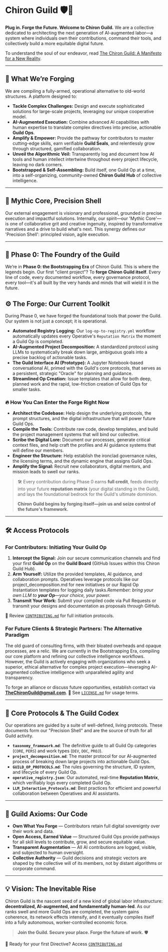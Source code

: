 # Chiron Guild 🛡️🤖

**Plug in. Forge the Future. Welcome to Chiron Guild.** We are a collective dedicated to architecting the next generation of AI-augmented labor—a system where individuals own their contributions, command their tools, and collectively build a more equitable digital future.

To understand the soul of our endeavor, read [The Chiron Guild: A Manifesto for a New Reality](docs/Guild_Manifesto.md).

---

## 🚀 What We’re Forging

We are compiling a fully-armed, operational alternative to old-world structures. A platform designed to:

* **Tackle Complex Challenges:** Design and execute sophisticated solutions for large-scale projects, leveraging our unique cooperative model.
* **AI-Augmented Execution:** Combine advanced AI capabilities with human expertise to translate complex directives into precise, actionable **Guild Ops**.
* **Amplify & Empower:** Provide the pathway for contributors to master cutting-edge skills, earn verifiable **Guild Seals**, and relentlessly grow through structured, gamified collaboration.
* **Unveil the Algorithmic Veil:** Transparently log and document how AI tools and human intellect intertwine throughout every project lifecycle, leaving no dark corners.
* **Bootstrapped & Self-Assembling:** Build itself, one Guild Op at a time, into a self-organizing, community-owned **Chiron Guild Hub** of collective intelligence.

---

## 🧠 Mythic Core, Precision Shell

Our external engagement is visionary and professional, grounded in precise execution and impactful solutions. Internally, our spirit—our 'Mythic Core'—is one of collaborative grit and creative ingenuity, inspired by transformative narratives and a drive to build what's next. This synergy defines our 'Precision Shell': principled vision, agile execution.

---

## 🚧 Phase 0: The Foundry of the Guild

We’re in **Phase 0: the Bootstrapping Era** of Chiron Guild. This is where the legends begin.
Our first "client project"? To **forge Chiron Guild itself**. Every line of code, every documented workflow, every governance protocol, every tool—it's all built by the very hands and minds that will wield it in the future.

## ⚙️ The Forge: Our Current Toolkit

During Phase 0, we have forged the foundational tools that power the Guild. Our system is not just a concept; it is operational.

*   **Automated Registry Logging:** Our `log-op-to-registry.yml` workflow automatically updates every Operative's `Reputation Matrix` the moment a Guild Op is completed.
*   **AI-Augmented Project Decomposition:** A standardized protocol using LLMs to systematically break down large, ambiguous goals into a precise backlog of actionable tasks.
*   **The Guild Interface AI (Prototype):** A Jupyter Notebook-based conversational AI, primed with the Guild's core protocols, that serves as a persistent, strategic "Oracle" for planning and guidance.
*   **Streamlined Op Creation:** Issue templates that allow for both deep, planned work and the rapid, low-friction creation of Guild Ops for smaller tasks.

### 🔥 How You Can Enter the Forge Right Now

* **Architect the Codebase:** Help design the underlying protocols, the prompt structures, and the digital infrastructure that will power future Guild Ops.
* **Compile the Tools:** Contribute raw code, develop templates, and build the project management systems that will bind our collective.
* **Scribe the Digital Lore:** Document our processes, generate critical context files, and help craft the profiles and AI guidance systems that will define our members.
* **Engineer the Structure:** Help establish the ironclad governance rules, the licensing terms, and the dynamic engine that assigns Guild Ops.
* **Amplify the Signal:** Recruit new collaborators, digital mentors, and mission leads to swell our ranks.

> 🛠️ Every contribution during Phase 0 earns **full credit**, feeds directly into your future **reputation matrix** (your digital standing in the Guild), and lays the foundational bedrock for the Guild's ultimate dominion.
>
> **Chiron Guild begins by forging itself—join us and seize control of the future's framework.**

---

## 🛠️ Access Protocols

### For Contributors: Initiating Your Guild Op

1.  **Intercept the Signal:** Join our secure communication channels and find your first **Guild Op** on the **Guild Board** (GitHub Issues within this Chiron Guild Hub).
2.  **Arm Yourself:** Utilize the provided templates, AI guidance, and collaboration prompts. Operatives leverage protocols like our project_decomposition.md for new initiatives or our Rapid Op Instantiation templates for logging daily tasks.*Remember: bring your own LLM to **your Op**—your choice, your power.*
3.  **Transmit Your Work:** Submit your compiled code via Pull Requests or transmit your designs and documentation as proposals through GitHub.

📘 Review [`CONTRIBUTING.md`](CONTRIBUTING.md) for full initiation protocols.

### For Future Clients & Strategic Partners: The Alternative Paradigm

The old guard of consulting firms, with their bloated overheads and opaque processes, are a relic. We are currently in the Bootstrapping Era, compiling our core platform and refining our collective intelligence workflows. However, the Guild is actively engaging with organizations who seek a superior, ethical alternative for complex project execution—leveraging AI-augmented collective intelligence with unparalleled agility and transparency.

To forge an alliance or discuss future opportunities, establish contact via **[TheChironGuild@gmail.com](mailto:TheChironGuild@gmail.com)**.
📄 See [`LICENSE.md`](LICENSE.md) for usage terms.

---

## 📜 Core Protocols & The Guild Codex

Our operations are guided by a suite of well-defined, living protocols. These documents form our "Precision Shell" and are the source of truth for all Guild activity.

*   **`taxonomy_framework.md`**: The definitive guide to all Guild Op categories (`CORE`, `PERS`) and work types (`DEV`, `DOC`, `PROJ`).
*   **`project_decomposition.md`**: The master protocol for our AI-augmented process of breaking down large projects into actionable Guild Ops.
*   **`GUILD_OP_PROTOCOLS.md`**: The rules governing the structure, ID system, and lifecycle of every Guild Op.
*   **`operative_registry.json`**: Our automated, real-time **Reputation Matrix**, which verifiably logs every completed Guild Op.
*   **`LLM_Interaction_Protocols.md`**: Best practices for efficient and powerful collaboration between Operatives and AI assistants.

---

## 💬 Guild Axioms: Our Code

* **Own What You Forge** — Contributors retain full digital sovereignty over their work and data.
* **Open Access, Earned Value** — Structured Guild Ops provide pathways for all skill levels to contribute, grow, and secure equitable value.
* **Transparent Augmentation** — All AI contributions are logged, visible, and subjected to human oversight.
* **Collective Authority** — Guild decisions and strategic vectors are shaped by the collective will of its members, not by distant algorithms or corporate command.

---

## 💡 Vision: The Inevitable Rise

Chiron Guild is the nascent seed of a new kind of global labor infrastructure: **decentralized, AI-augmented, and fundamentally human-led**. As our ranks swell and more Guild Ops are completed, the system gains coherence, its network effects intensify, and it eventually compiles itself into a fully autonomous, worker-controlled economic force.

> **Join the Guild. Secure your place. Forge the future of work.** 🛡️

📘 Ready for your first Directive? Access [`CONTRIBUTING.md`](CONTRIBUTING.md)
